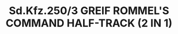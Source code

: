 ---
layout: product
title: "Sd.Kfz.250/3 GREIF ROMMEL'S COMMAND HALF-TRACK (2 IN 1)"
price: "9300" 
desc: "Maketa"
img_path: "/assets/img/DRA6911.webp"
brand: "Dragon"
available: false
special_offer: false
new: false
soon: false
cat: "010000"
subcat: "010600"
subsubcat: "0N/A"
sifra: "DRA6911"
popular: false
spec: false
---